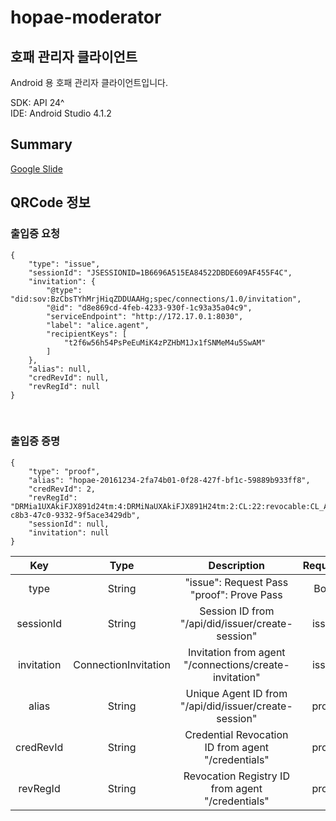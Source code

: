 # hopae-moderator
## 호패 관리자 클라이언트

Android 용 호패 관리자 클라이언트입니다.<br/>

SDK: API 24^<br/>
IDE: Android Studio 4.1.2<br/>

## Summary
[Google Slide](https://docs.google.com/presentation/d/1hxOBRRBrWIrjKF4EnZRzaZaGaHRS54hI6fGh_IULV1I/edit?usp=sharing)
<br/>

## QRCode 정보
### 출입증 요청
```
{
    "type": "issue",
    "sessionId": "JSESSIONID=1B6696A515EA84522DBDE609AF455F4C",
    "invitation": {
        "@type": "did:sov:BzCbsTYhMrjHiqZDDUAAHg;spec/connections/1.0/invitation",
        "@id": "d8e869cd-4feb-4233-930f-1c93a35a04c9",
        "serviceEndpoint": "http://172.17.0.1:8030",
        "label": "alice.agent",
        "recipientKeys": [
            "t2f6w56h54PsPeEuMiK4zPZHbM1Jx1fSNMeM4u5SwAM"
        ]
    },
    "alias": null,
    "credRevId": null,
    "revRegId": null
}
```
<br/>

### 출입증 증명
```
{
    "type": "proof",
    "alias": "hopae-20161234-2fa74b01-0f28-427f-bf1c-59889b933ff8",
    "credRevId": 2,
    "revRegId": "DRMia1UXAkiFJX891d24tm:4:DRMiNaUXAkiFJX891H24tm:2:CL:22:revocable:CL_ACCUM:c1466c7a-c8b3-47c0-9332-9f5ace3429db",
    "sessionId": null,
    "invitation": null
}
```

|    Key     |         Type         |                      Description                       | Required |
| :--------: | :------------------: | :----------------------------------------------------: | :------: |
|    type    |        String        |     "issue": Request Pass<br/>"proof": Prove Pass      |   Both   |
| sessionId  |        String        |    Session ID from "/api/did/issuer/create-session"    |  issue   |
| invitation | ConnectionInvitation | Invitation from agent "/connections/create-invitation" |  issue   |
|   alias    |        String        | Unique Agent ID from "/api/did/issuer/create-session"  |  proof   |
| credRevId  |        String        |   Credential Revocation ID from agent "/credentials"   |  proof   |
|  revRegId  |        String        |    Revocation Registry ID from agent "/credentials"    |  proof   |
